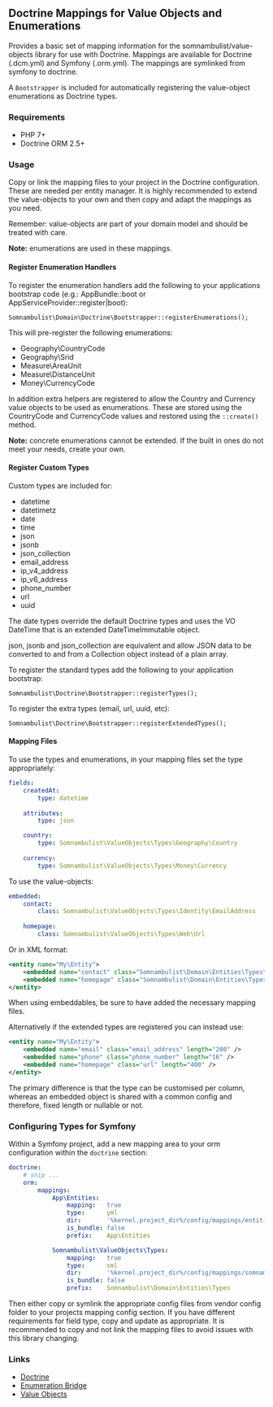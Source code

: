 ## Doctrine Mappings for Value Objects and Enumerations

Provides a basic set of mapping information for the somnambulist/value-objects library for
use with Doctrine. Mappings are available for Doctrine (.dcm.yml) and Symfony (.orm.yml).
The mappings are symlinked from symfony to doctrine.

A `Bootstrapper` is included for automatically registering the value-object enumerations
as Doctrine types.

### Requirements

 * PHP 7+
 * Doctrine ORM 2.5+

### Usage

Copy or link the mapping files to your project in the Doctrine configuration. These are
needed per entity manager. It is highly recommended to extend the value-objects to your
own and then copy and adapt the mappings as you need.

Remember: value-objects are part of your domain model and should be treated with care.

__Note:__ enumerations are used in these mappings.

#### Register Enumeration Handlers

To register the enumeration handlers add the following to your applications bootstrap
code (e.g.: AppBundle::boot or AppServiceProvider::register|boot):

    Somnambulist\Domain\Doctrine\Bootstrapper::registerEnumerations();

This will pre-register the following enumerations:

 * Geography\CountryCode
 * Geography\Srid
 * Measure\AreaUnit
 * Measure\DistanceUnit
 * Money\CurrencyCode
 
In addition extra helpers are registered to allow the Country and Currency value objects
to be used as enumerations. These are stored using the CountryCode and CurrencyCode
values and restored using the `::create()` method.

__Note:__ concrete enumerations cannot be extended. If the built in ones do not meet your
needs, create your own.

#### Register Custom Types

Custom types are included for:

 * datetime
 * datetimetz
 * date
 * time
 * json
 * jsonb
 * json_collection
 * email_address
 * ip_v4_address
 * ip_v6_address
 * phone_number
 * url
 * uuid

The date types override the default Doctrine types and uses the VO DateTime that is an
extended DateTimeImmutable object.

json, jsonb and json_collection are equivalent and allow JSON data to be converted to and
from a Collection object instead of a plain array.

To register the standard types add the following to your application bootstrap:

    Somnambulist\Doctrine\Bootstrapper::registerTypes();

To register the extra types (email, url, uuid, etc):

    Somnambulist\Doctrine\Bootstrapper::registerExtendedTypes();

#### Mapping Files

To use the types and enumerations, in your mapping files set the type appropriately:

```yaml
fields:
    createdAt:
        type: datetime
    
    attributes:
        type: json

    country:
        type: Somnambulist\ValueObjects\Types\Geography\Country
    
    currency:
        type: Somnambulist\ValueObjects\Types\Money\Currency
```

To use the value-objects:

```yaml
embedded:
    contact:
        class: Somnambulist\ValueObjects\Types\Identity\EmailAddress
        
    homepage:
        class: Somnambulist\ValueObjects\Types\Web\Url
```

Or in XML format:

```xml
<entity name="My\Entity">
    <embedded name="contact" class="Somnambulist\Domain\Entities\Types\Identity\EmailAddress" />
    <embedded name="homepage" class="Somnambulist\Domain\Entities\Types\Web\Url" />
</entity>
```

When using embeddables, be sure to have added the necessary mapping files.

Alternatively if the extended types are registered you can instead use:

```xml
<entity name="My\Entity">
    <embedded name="email" class="email_address" length="200" />
    <embedded name="phone" class="phone_number" length="16" />
    <embedded name="homepage" class="url" length="400" />
</entity>
```

The primary difference is that the type can be customised per column, whereas an embedded
object is shared with a common config and therefore, fixed length or nullable or not.

### Configuring Types for Symfony

Within a Symfony project, add a new mapping area to your orm configuration within the `doctrine` section:

```yaml
doctrine:
    # snip ...
    orm:
        mappings:
            App\Entities:
                mapping:   true
                type:      yml
                dir:       '%kernel.project_dir%/config/mappings/entities'
                is_bundle: false
                prefix:    App\Entities

            Somnambulist\ValueObjects\Types:
                mapping:   true
                type:      xml
                dir:       '%kernel.project_dir%/config/mappings/somnambulist'
                is_bundle: false
                prefix:    Somnambulist\Domain\Entities\Types
```

Then either copy or symlink the appropriate config files from vendor config folder to your projects
mapping config section. If you have different requirements for field type, copy and update as appropriate.
It is recommended to copy and not link the mapping files to avoid issues with this library changing.

### Links

 * [Doctrine](http://doctrine-project.org)
 * [Enumeration Bridge](doctrine-enum-bridge.md)
 * [Value Objects](value-objects.md)
